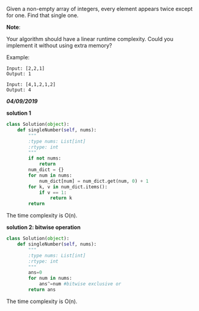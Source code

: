 Given a non-empty array of integers, every element appears twice except for one. Find that single one.

**Note**:

Your algorithm should have a linear runtime complexity. Could you implement it without using extra memory?

Example:
```
Input: [2,2,1]
Output: 1
```

```
Input: [4,1,2,1,2]
Output: 4
```

***04/09/2019***

**solution 1**
```python
class Solution(object):
    def singleNumber(self, nums):
        """
        :type nums: List[int]
        :rtype: int
        """
        if not nums:
            return 
        num_dict = {}
        for num in nums:
            num_dict[num] = num_dict.get(num, 0) + 1
        for k, v in num_dict.items():
            if v == 1:
                return k
        return 
```
The time complexity is O(n).

**solution 2: bitwise operation**
```python
class Solution(object):
    def singleNumber(self, nums):
        """
        :type nums: List[int]
        :rtype: int
        """
        ans=0
        for num in nums:
            ans^=num #bitwise exclusive or
        return ans
```
The time complexity is O(n).
